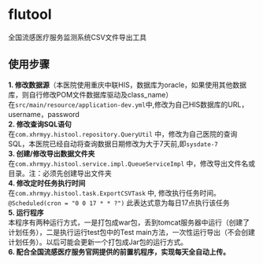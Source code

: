# flutool
全国流感医疗服务监测系统CSV文件导出工具
## 使用步骤
**1. 修改数据源**（本医院使用重庆中联HIS，数据库为oracle，如果使用其他数据库，则自行修改POM文件数据库驱动及class_name）  
在`src/main/resource/application-dev.yml`中,修改为自己HIS数据库的URL，username，password   
**2. 修改查询SQL语句**  
在`com.xhrmyy.histool.repository.QueryUtil` 中，修改为自己医院的查询SQL，本医院已经自动将查询数据日期修改为大于7天前,即`sysdate-7`  
**3. 创建/修改导出数据文件夹**  
在`com.xhrmyy.histool.service.impl.QueueServiceImpl` 中，修改导出文件名或目录。注：必须先创建导出文件夹  
**4. 修改定时任务执行时间**  
在`com.xhrmyy.histool.task.ExportCSVTask` 中, 修改执行任务时间。
`@Scheduled(cron = "0 0 17 * * ?")` 此表达式意为每日17点执行该任务  
**5. 运行程序**  
本程序有两种运行方式，一是打包成war包，丢到tomcat服务器中运行（创建了计划任务），二是执行运行test包中的Test main方法，一次性运行导出（不会创建计划任务）。以后可能会更新一个打包成Jar包的运行方式。  
**6. 配合全国流感医疗服务官网提供的前置机程序，实现每天全自动上传。**
